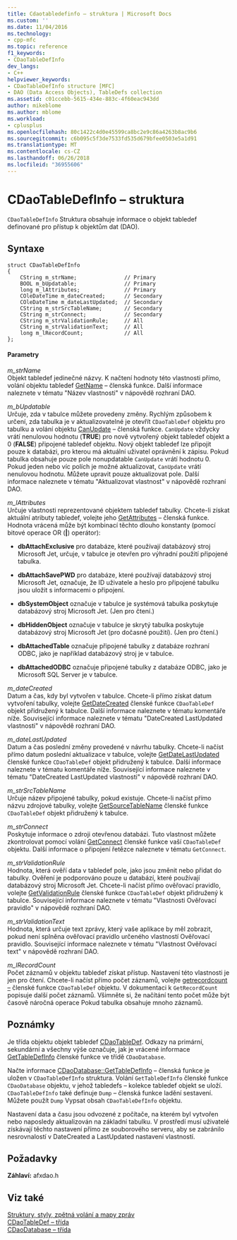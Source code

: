 ```yaml
---
title: Cdaotabledefinfo – struktura | Microsoft Docs
ms.custom: ''
ms.date: 11/04/2016
ms.technology:
- cpp-mfc
ms.topic: reference
f1_keywords:
- CDaoTableDefInfo
dev_langs:
- C++
helpviewer_keywords:
- CDaoTableDefInfo structure [MFC]
- DAO (Data Access Objects), TableDefs collection
ms.assetid: c01ccebb-5615-434e-883c-4f60eac943dd
author: mikeblome
ms.author: mblome
ms.workload:
- cplusplus
ms.openlocfilehash: 80c1422c4d0e45599ca8bc2e9c86a4263b8ac9b6
ms.sourcegitcommit: c6b095c5f3de7533fd535d679bfee0503e5a1d91
ms.translationtype: MT
ms.contentlocale: cs-CZ
ms.lasthandoff: 06/26/2018
ms.locfileid: "36955606"
---
```

# <a name="cdaotabledefinfo-structure"></a>CDaoTableDefInfo – struktura
`CDaoTableDefInfo` Struktura obsahuje informace o objekt tabledef definované pro přístup k objektům dat (DAO).  
  
## <a name="syntax"></a>Syntaxe  
  
```  
struct CDaoTableDefInfo  
{  
    CString m_strName;               // Primary  
    BOOL m_bUpdatable;               // Primary  
    long m_lAttributes;              // Primary  
    COleDateTime m_dateCreated;      // Secondary  
    COleDateTime m_dateLastUpdated;  // Secondary  
    CString m_strSrcTableName;       // Secondary  
    CString m_strConnect;            // Secondary  
    CString m_strValidationRule;     // All  
    CString m_strValidationText;     // All  
    long m_lRecordCount;             // All  
};  
```  
  
#### <a name="parameters"></a>Parametry  
 *m_strName*  
 Objekt tabledef jedinečné názvy. K načtení hodnoty této vlastnosti přímo, volání objektu tabledef [GetName](../../mfc/reference/cdaotabledef-class.md#getname) – členská funkce. Další informace naleznete v tématu "Název vlastnosti" v nápovědě rozhraní DAO.  
  
 *m_bUpdatable*  
 Určuje, zda v tabulce můžete provedeny změny. Rychlým způsobem k určení, zda tabulka je v aktualizovatelné je otevřít `CDaoTableDef` objektu pro tabulku a volání objektu [CanUpdate](../../mfc/reference/cdaotabledef-class.md#canupdate) – členská funkce. `CanUpdate` vždycky vrátí nenulovou hodnotu (**TRUE**) pro nově vytvořený objekt tabledef objekt a 0 (**FALSE**) připojené tabledef objektu. Nový objekt tabledef lze připojit pouze k databázi, pro kterou má aktuální uživatel oprávnění k zápisu. Pokud tabulka obsahuje pouze pole nonupdatable `CanUpdate` vrátí hodnotu 0. Pokud jeden nebo víc polích je možné aktualizovat, `CanUpdate` vrátí nenulovou hodnotu. Můžete upravit pouze aktualizovat pole. Další informace naleznete v tématu "Aktualizovat vlastnost" v nápovědě rozhraní DAO.  
  
 *m_lAttributes*  
 Určuje vlastnosti reprezentované objektem tabledef tabulky. Chcete-li získat aktuální atributy tabledef, volejte jeho [GetAttributes](../../mfc/reference/cdaotabledef-class.md#getattributes) – členská funkce. Hodnota vrácená může být kombinací těchto dlouho konstanty (pomocí bitové operace OR (**&#124;**) operátor):  
  
- **dbAttachExclusive** pro databáze, které používají databázový stroj Microsoft Jet, určuje, v tabulce je otevřen pro výhradní použití připojené tabulka.  
  
- **dbAttachSavePWD** pro databáze, které používají databázový stroj Microsoft Jet, označuje, že ID uživatele a heslo pro připojené tabulku jsou uložit s informacemi o připojení.  
  
- **dbSystemObject** označuje v tabulce je systémová tabulka poskytuje databázový stroj Microsoft Jet. (Jen pro čtení.)  
  
- **dbHiddenObject** označuje v tabulce je skrytý tabulka poskytuje databázový stroj Microsoft Jet (pro dočasné použití). (Jen pro čtení.)  
  
- **dbAttachedTable** označuje připojené tabulky z databáze rozhraní ODBC, jako je například databázový stroj je v tabulce.  
  
- **dbAttachedODBC** označuje připojené tabulky z databáze ODBC, jako je Microsoft SQL Server je v tabulce.  
  
 *m_dateCreated*  
 Datum a čas, kdy byl vytvořen v tabulce. Chcete-li přímo získat datum vytvoření tabulky, volejte [GetDateCreated](../../mfc/reference/cdaotabledef-class.md#getdatecreated) členské funkce `CDaoTableDef` objekt přidružený k tabulce. Další informace naleznete v tématu komentáře níže. Související informace naleznete v tématu "DateCreated LastUpdated vlastnosti" v nápovědě rozhraní DAO.  
  
 *m_dateLastUpdated*  
 Datum a čas poslední změny provedené v návrhu tabulky. Chcete-li načíst přímo datum poslední aktualizace v tabulce, volejte [GetDateLastUpdated](../../mfc/reference/cdaotabledef-class.md#getdatelastupdated) členské funkce `CDaoTableDef` objekt přidružený k tabulce. Další informace naleznete v tématu komentáře níže. Související informace naleznete v tématu "DateCreated LastUpdated vlastnosti" v nápovědě rozhraní DAO.  
  
 *m_strSrcTableName*  
 Určuje název připojené tabulky, pokud existuje. Chcete-li načíst přímo názvu zdrojové tabulky, volejte [GetSourceTableName](../../mfc/reference/cdaotabledef-class.md#getsourcetablename) členské funkce `CDaoTableDef` objekt přidružený k tabulce.  
  
 *m_strConnect*  
 Poskytuje informace o zdroji otevřenou databázi. Tuto vlastnost můžete zkontrolovat pomocí volání [GetConnect](../../mfc/reference/cdaotabledef-class.md#getconnect) členské funkce vaší `CDaoTableDef` objektu. Další informace o připojení řetězce naleznete v tématu `GetConnect`.  
  
 *m_strValidationRule*  
 Hodnota, která ověří data v tabledef pole, jako jsou změnit nebo přidat do tabulky. Ověření je podporováno pouze u databází, které používají databázový stroj Microsoft Jet. Chcete-li načíst přímo ověřovací pravidlo, volejte [GetValidationRule](../../mfc/reference/cdaotabledef-class.md#getvalidationrule) členské funkce `CDaoTableDef` objekt přidružený k tabulce. Související informace naleznete v tématu "Vlastnosti Ověřovací pravidlo" v nápovědě rozhraní DAO.  
  
 *m_strValidationText*  
 Hodnota, která určuje text zprávy, který vaše aplikace by měl zobrazit, pokud není splněna ověřovací pravidlo určeného vlastností Ověřovací pravidlo. Související informace naleznete v tématu "Vlastnost Ověřovací text" v nápovědě rozhraní DAO.  
  
 *m_lRecordCount*  
 Počet záznamů v objektu tabledef získat přístup. Nastavení této vlastnosti je jen pro čtení. Chcete-li načíst přímo počet záznamů, volejte [getrecordcount –](../../mfc/reference/cdaotabledef-class.md#getrecordcount) členské funkce `CDaoTableDef` objektu. V dokumentaci k `GetRecordCount` popisuje další počet záznamů. Všimněte si, že načítání tento počet může být časově náročná operace Pokud tabulka obsahuje mnoho záznamů.  
  
## <a name="remarks"></a>Poznámky  
 Je třída objektu objekt tabledef [CDaoTableDef](../../mfc/reference/cdaotabledef-class.md). Odkazy na primární, sekundární a všechny výše označuje, jak je vrácené informace [GetTableDefInfo](../../mfc/reference/cdaodatabase-class.md#gettabledefinfo) členské funkce ve třídě `CDaoDatabase`.  
  
 Načte informace [CDaoDatabase::GetTableDefInfo](../../mfc/reference/cdaodatabase-class.md#gettabledefinfo) – členská funkce je uložen v `CDaoTableDefInfo` struktura. Volání `GetTableDefInfo` členské funkce `CDaoDatabase` objektu, v jehož tabledefs – kolekce tabledef objekt se uloží. `CDaoTableDefInfo` také definuje `Dump` – členská funkce ladění sestavení. Můžete použít `Dump` Vypsat obsah `CDaoTableDefInfo` objektu.  
  
 Nastavení data a času jsou odvozené z počítače, na kterém byl vytvořen nebo naposledy aktualizován na základní tabulku. V prostředí musí uživatelé získávají těchto nastavení přímo ze souborového serveru, aby se zabránilo nesrovnalostí v DateCreated a LastUpdated nastavení vlastností.  
  
## <a name="requirements"></a>Požadavky  
 **Záhlaví:** afxdao.h  
  
## <a name="see-also"></a>Viz také  
 [Struktury, styly, zpětná volání a mapy zpráv](../../mfc/reference/structures-styles-callbacks-and-message-maps.md)   
 [CDaoTableDef – třída](../../mfc/reference/cdaotabledef-class.md)   
 [CDaoDatabase – třída](../../mfc/reference/cdaodatabase-class.md)
